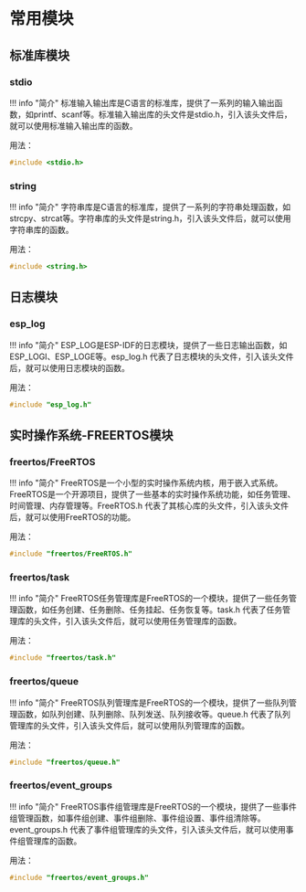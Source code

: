 # 常用模块

## 标准库模块

### stdio

!!! info "简介"
    标准输入输出库是C语言的标准库，提供了一系列的输入输出函数，如printf、scanf等。标准输入输出库的头文件是stdio.h，引入该头文件后，就可以使用标准输入输出库的函数。


用法：

```c
#include <stdio.h>
```

### string

!!! info "简介"
    字符串库是C语言的标准库，提供了一系列的字符串处理函数，如strcpy、strcat等。字符串库的头文件是string.h，引入该头文件后，就可以使用字符串库的函数。

用法：

```c
#include <string.h>
```

## 日志模块

### esp_log

!!! info "简介"
    ESP_LOG是ESP-IDF的日志模块，提供了一些日志输出函数，如ESP_LOGI、ESP_LOGE等。esp_log.h 代表了日志模块的头文件，引入该头文件后，就可以使用日志模块的函数。

用法：

```c
#include "esp_log.h"
```

## 实时操作系统-FREERTOS模块

### freertos/FreeRTOS

!!! info "简介"
    FreeRTOS是一个小型的实时操作系统内核，用于嵌入式系统。FreeRTOS是一个开源项目，提供了一些基本的实时操作系统功能，如任务管理、时间管理、内存管理等。FreeRTOS.h 代表了其核心库的头文件，引入该头文件后，就可以使用FreeRTOS的功能。

用法：

```c
#include "freertos/FreeRTOS.h"  
```

### freertos/task

!!! info "简介"
    FreeRTOS任务管理库是FreeRTOS的一个模块，提供了一些任务管理函数，如任务创建、任务删除、任务挂起、任务恢复等。task.h 代表了任务管理库的头文件，引入该头文件后，就可以使用任务管理库的函数。

用法：

```c
#include "freertos/task.h"   
```

### freertos/queue

!!! info "简介"
    FreeRTOS队列管理库是FreeRTOS的一个模块，提供了一些队列管理函数，如队列创建、队列删除、队列发送、队列接收等。queue.h 代表了队列管理库的头文件，引入该头文件后，就可以使用队列管理库的函数。

用法：

```c
#include "freertos/queue.h"   
```

### freertos/event_groups

!!! info "简介"
    FreeRTOS事件组管理库是FreeRTOS的一个模块，提供了一些事件组管理函数，如事件组创建、事件组删除、事件组设置、事件组清除等。event_groups.h 代表了事件组管理库的头文件，引入该头文件后，就可以使用事件组管理库的函数。

用法：

```c
#include "freertos/event_groups.h"   
```
